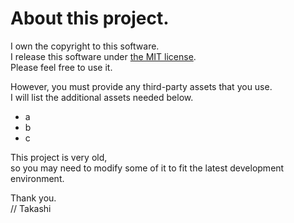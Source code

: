 # About this project.

I own the copyright to this software.  
I release this software under [the MIT license](LICENSE).  
Please feel free to use it.

However, you must provide any third-party assets that you use.  
I will list the additional assets needed below.

- a
- b
- c


This project is very old,  
so you may need to modify some of it to fit the latest development environment.

Thank you.  
// Takashi
